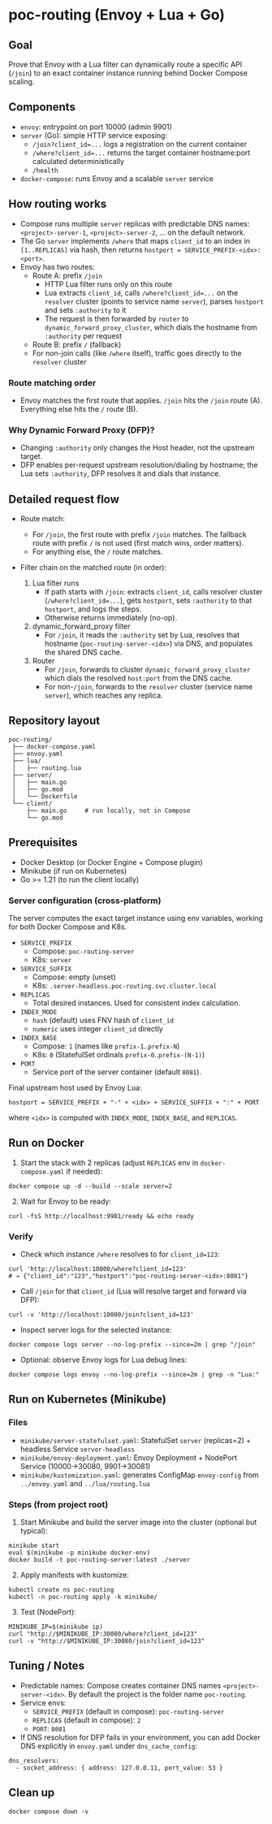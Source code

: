 # poc-routing (Envoy + Lua + Go)

## Goal
Prove that Envoy with a Lua filter can dynamically route a specific API (`/join`) to an exact container instance running behind Docker Compose scaling.

## Components
- `envoy`: entrypoint on port 10000 (admin 9901)
- `server` (Go): simple HTTP service exposing:
  - `/join?client_id=...` logs a registration on the current container
  - `/where?client_id=...` returns the target container hostname:port calculated deterministically
  - `/health`
- `docker-compose`: runs Envoy and a scalable `server` service

## How routing works
- Compose runs multiple `server` replicas with predictable DNS names: `<project>-server-1`, `<project>-server-2`, ... on the default network.
- The Go `server` implements `/where` that maps `client_id` to an index in `[1..REPLICAS]` via hash, then returns `hostport = SERVICE_PREFIX-<idx>:<port>`.
- Envoy has two routes:
  - Route A: prefix `/join`
    - HTTP Lua filter runs only on this route
    - Lua extracts `client_id`, calls `/where?client_id=...` on the `resolver` cluster (points to service name `server`), parses `hostport` and sets `:authority` to it
    - The request is then forwarded by `router` to `dynamic_forward_proxy_cluster`, which dials the hostname from `:authority` per request
  - Route B: prefix `/` (fallback)
  - For non-join calls (like `/where` itself), traffic goes directly to the `resolver` cluster

### Route matching order
- Envoy matches the first route that applies. `/join` hits the `/join` route (A). Everything else hits the `/` route (B).

### Why Dynamic Forward Proxy (DFP)?
- Changing `:authority` only changes the Host header, not the upstream target.
- DFP enables per-request upstream resolution/dialing by hostname; the Lua sets `:authority`, DFP resolves it and dials that instance.

## Detailed request flow

- Route match:
  - For `/join`, the first route with prefix `/join` matches. The fallback route with prefix `/` is not used (first match wins, order matters).
  - For anything else, the `/` route matches.

- Filter chain on the matched route (in order):
  1) Lua filter runs
     - If path starts with `/join`: extracts `client_id`, calls resolver cluster (`/where?client_id=...`), gets `hostport`, sets `:authority` to that `hostport`, and logs the steps.
     - Otherwise returns immediately (no-op).
  2) dynamic_forward_proxy filter
     - For `/join`, it reads the `:authority` set by Lua, resolves that hostname (`poc-routing-server-<idx>`) via DNS, and populates the shared DNS cache.
  3) Router
     - For `/join`, forwards to cluster `dynamic_forward_proxy_cluster` which dials the resolved `host:port` from the DNS cache.
     - For non-`/join`, forwards to the `resolver` cluster (service name `server`), which reaches any replica.

## Repository layout
```
poc-routing/
 ├── docker-compose.yaml
 ├── envoy.yaml
 ├── lua/
 │   ├── routing.lua
 ├── server/
 │   ├── main.go
 │   ├── go.mod
 │   └── Dockerfile
 └── client/
     ├── main.go     # run locally, not in Compose
     └── go.mod
```

## Prerequisites
- Docker Desktop (or Docker Engine + Compose plugin)
- Minikube (if run on Kubernetes) 
- Go >= 1.21 (to run the client locally)

### Server configuration (cross‑platform)
The server computes the exact target instance using env variables, working for both Docker Compose and K8s.

- `SERVICE_PREFIX`
  - Compose: `poc-routing-server`
  - K8s: `server`
- `SERVICE_SUFFIX`
  - Compose: empty (unset)
  - K8s: `.server-headless.poc-routing.svc.cluster.local`
- `REPLICAS`
  - Total desired instances. Used for consistent index calculation.
- `INDEX_MODE`
  - `hash` (default) uses FNV hash of `client_id`
  - `numeric` uses integer `client_id` directly
- `INDEX_BASE`
  - Compose: `1` (names like `prefix-1`..`prefix-N`)
  - K8s: `0` (StatefulSet ordinals `prefix-0`..`prefix-(N-1)`)
- `PORT`
  - Service port of the server container (default `8081`).

Final upstream host used by Envoy Lua:
```
hostport = SERVICE_PREFIX + "-" + <idx> + SERVICE_SUFFIX + ":" + PORT
```
where `<idx>` is computed with `INDEX_MODE`, `INDEX_BASE`, and `REPLICAS`.

## Run on Docker
1) Start the stack with 2 replicas (adjust `REPLICAS` env in `docker-compose.yaml` if needed):
```
docker compose up -d --build --scale server=2
```
2) Wait for Envoy to be ready:
```
curl -fsS http://localhost:9901/ready && echo ready
```

### Verify
- Check which instance `/where` resolves to for `client_id=123`:
```
curl 'http://localhost:10000/where?client_id=123'
# → {"client_id":"123","hostport":"poc-routing-server-<idx>:8081"}
```
- Call `/join` for that `client_id` (Lua will resolve target and forward via DFP):
```
curl -v 'http://localhost:10000/join?client_id=123'
```
- Inspect server logs for the selected instance:
```
docker compose logs server --no-log-prefix --since=2m | grep "/join"
```
- Optional: observe Envoy logs for Lua debug lines:
```
docker compose logs envoy --no-log-prefix --since=2m | grep -n "Lua:"
```

## Run on Kubernetes (Minikube)

### Files
- `minikube/server-statefulset.yaml`: StatefulSet `server` (replicas=2) + headless Service `server-headless`
- `minikube/envoy-deployment.yaml`: Envoy Deployment + NodePort Service (10000→30080, 9901→30081)
- `minikube/kustomization.yaml`: generates ConfigMap `envoy-config` from `../envoy.yaml` and `../lua/routing.lua`

### Steps (from project root)
1) Start Minikube and build the server image into the cluster (optional but typical):
```
minikube start
eval $(minikube -p minikube docker-env)
docker build -t poc-routing-server:latest ./server
```
2) Apply manifests with kustomize:
```
kubectl create ns poc-routing
kubectl -n poc-routing apply -k minikube/
```
3) Test (NodePort):
```
MINIKUBE_IP=$(minikube ip)
curl "http://$MINIKUBE_IP:30080/where?client_id=123"
curl -v "http://$MINIKUBE_IP:30080/join?client_id=123"
```

## Tuning / Notes
- Predictable names: Compose creates container DNS names `<project>-server-<idx>`. By default the project is the folder name `poc-routing`.
- Service envs:
  - `SERVICE_PREFIX` (default in compose): `poc-routing-server`
  - `REPLICAS` (default in compose): `2`
  - `PORT`: `8081`
- If DNS resolution for DFP fails in your environment, you can add Docker DNS explicitly in `envoy.yaml` under `dns_cache_config`:
```
dns_resolvers:
  - socket_address: { address: 127.0.0.11, port_value: 53 }
```

## Clean up
```
docker compose down -v
```
